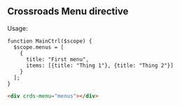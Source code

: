 ## Crossroads Menu directive

Usage:

```javascript>
function MainCtrl($scope) {
  $scope.menus = [
    {
      title: "First menu",
      items: [{title: "Thing 1"}, {title: "Thing 2"}]
    }
  ];
}
```
```html
<div crds-menu="menus"></div>
```
